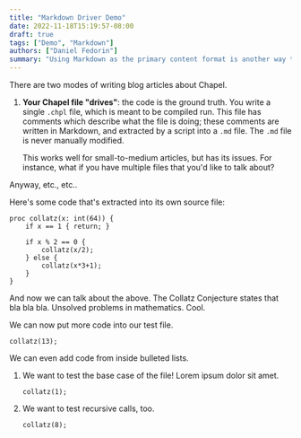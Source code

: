 ```yaml
---
title: "Markdown Driver Demo"
date: 2022-11-18T15:19:57-08:00
draft: true
tags: ["Demo", "Markdown"]
authors: ["Daniel Fedorin"]
summary: "Using Markdown as the primary content format is another way to write Chapel blog articles."
---
```


There are two modes of writing blog articles about Chapel.

1. __Your Chapel file "drives"__: the code is the ground truth. You write
   a single `.chpl` file, which is meant to be compiled run. This file has
   comments which describe what the file is doing; these comments are written
   in Markdown, and extracted by a script into a `.md` file. The `.md` file
   is never manually modified.

   This works well for small-to-medium articles, but has its issues. For instance,
   what if you have multiple files that you'd like to talk about?

Anyway, etc., etc..

Here's some code that's extracted into its own source file:

```Chapel {file_name=test.chpl}
proc collatz(x: int(64)) {
    if x == 1 { return; }

    if x % 2 == 0 {
        collatz(x/2);
    } else {
        collatz(x*3+1);
    }
}
```

And now we can talk about the above. The Collatz Conjecture states that
bla bla bla. Unsolved problems in mathematics. Cool.

We can now put more code into our test file.

```Chapel {file_name=test.chpl}
collatz(13);
```

We can even add code from inside bulleted lists.

1. We want to test the base case of the file! Lorem ipsum dolor sit amet.
   ```Chapel {file_name=test.chpl}
   collatz(1);
   ```
2. We want to test recursive calls, too.
   ```Chapel {file_name=test.chpl}
   collatz(8);
   ```
